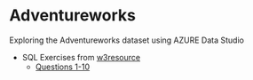 # Adventureworks
Exploring the Adventureworks dataset using AZURE Data Studio

* SQL Exercises from [w3resource](https://www.w3resource.com/sql-exercises/adventureworks/adventureworks-exercises.php)
  * [Questions 1-10](https://github.com/Tareqhaboukh/Adventureworks/blob/main/w3resource%20SQL%20Practice/Questions%201-10.ipynb)
